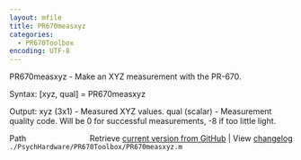 ```yaml
---
layout: mfile
title: PR670measxyz
categories:
  - PR670Toolbox
encoding: UTF-8
---
```


PR670measxyz - Make an XYZ measurement with the PR-670.

Syntax:
\[xyz, qual\] = PR670measxyz

Output:
xyz \(3x1\) - Measured XYZ values.
qual \(scalar\) - Measurement quality code.  Will be 0 for successful
    measurements, -8 if too little light.


<div class="code_header" style="text-align:right;">
  <span style="float:left;">Path&nbsp;&nbsp;</span> <span class="counter">Retrieve <a href=
  "https://raw.github.com/Psychtoolbox-3/Psychtoolbox-3/beta/./PsychHardware/PR670Toolbox/PR670measxyz.m">current version from GitHub</a> | View <a href=
  "https://github.com/Psychtoolbox-3/Psychtoolbox-3/commits/beta/./PsychHardware/PR670Toolbox/PR670measxyz.m">changelog</a></span>
</div>
<div class="code">
  <code>./PsychHardware/PR670Toolbox/PR670measxyz.m</code>
</div>
